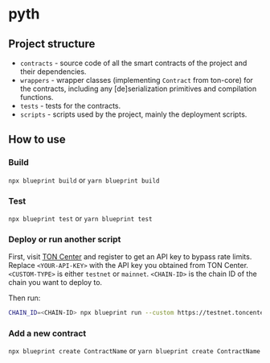 # pyth

## Project structure

- `contracts` - source code of all the smart contracts of the project and their dependencies.
- `wrappers` - wrapper classes (implementing `Contract` from ton-core) for the contracts, including any [de]serialization primitives and compilation functions.
- `tests` - tests for the contracts.
- `scripts` - scripts used by the project, mainly the deployment scripts.

## How to use

### Build

`npx blueprint build` or `yarn blueprint build`

### Test

`npx blueprint test` or `yarn blueprint test`

### Deploy or run another script

First, visit [TON Center](https://toncenter.com/) and register to get an API key to bypass rate limits. Replace `<YOUR-API-KEY>` with the API key you obtained from TON Center. `<CUSTOM-TYPE>` is either `testnet` or `mainnet`. `<CHAIN-ID>` is the chain ID of the chain you want to deploy to.

Then run:

```bash
CHAIN_ID=<CHAIN-ID> npx blueprint run --custom https://testnet.toncenter.com/api/v2/jsonRPC --custom-version v2 --custom-type <CUSTOM-TYPE> --custom-key <YOUR-API-KEY>
```

### Add a new contract

`npx blueprint create ContractName` or `yarn blueprint create ContractName`
